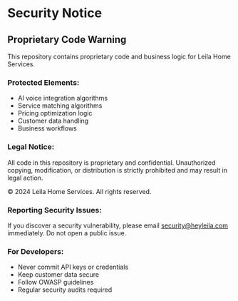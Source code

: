 # Security Notice

## Proprietary Code Warning

This repository contains proprietary code and business logic for Leila Home Services. 

### Protected Elements:
- AI voice integration algorithms
- Service matching algorithms  
- Pricing optimization logic
- Customer data handling
- Business workflows

### Legal Notice:
All code in this repository is proprietary and confidential. Unauthorized copying, modification, or distribution is strictly prohibited and may result in legal action.

© 2024 Leila Home Services. All rights reserved.

### Reporting Security Issues:
If you discover a security vulnerability, please email security@heyleila.com immediately. Do not open a public issue.

### For Developers:
- Never commit API keys or credentials
- Keep customer data secure
- Follow OWASP guidelines
- Regular security audits required